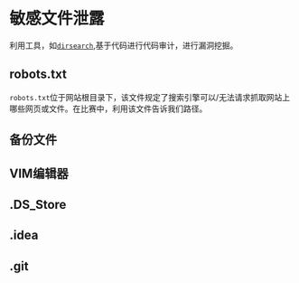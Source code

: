 # 敏感文件泄露

利用工具，如[`dirsearch`](https://github.com/maurosoria/dirsearch),基于代码进行代码审计，进行漏洞挖掘。

## robots.txt
`robots.txt`位于网站根目录下，该文件规定了搜索引擎可以/无法请求抓取网站上哪些网页或文件。在比赛中，利用该文件告诉我们路径。
## 备份文件
## VIM编辑器
## .DS_Store
## .idea
## .git
## 